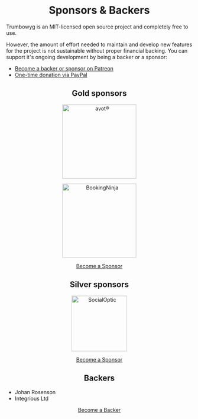 <h1 align="center">Sponsors &amp; Backers</h1>

Trumbowyg is an MIT-licensed open source project and completely free to use.

However, the amount of effort needed to maintain and develop new features for 
the project is not sustainable without proper financial backing. 
You can support it's ongoing development by being a backer or a sponsor:
 
- [Become a backer or sponsor on Patreon](https://www.patreon.com/alexandredemode)
- [One-time donation via PayPal](https://www.paypal.me/demodealexandre/20eur)

<h2 align="center">Gold sponsors</h2>

<p align="center">
    <a href="https://avot.nl/?ref=trumbowyg">
        <img src="https://rawcdn.githack.com/Alex-D/Trumbowyg/develop/sponsors/avot.svg" alt="avot®" width="200px"/>
    </a>
</p>

<p align="center">
    <a href="https://bookingninja.io/?ref=trumbowyg">
        <img src="https://rawcdn.githack.com/Alex-D/Trumbowyg/develop/sponsors/bookingninja.png" alt="BookingNinja" width="200px"/>
    </a>
</p>

<p align="center">
    <a href="https://www.patreon.com/bePatron?c=1176005&rid=1940456">
        Become a Sponsor
    </a>
</p>

<h2 align="center">Silver sponsors</h2>

<p align="center">
    <a href="https://socialoptic.com/?ref=trumbowyg">
        <img src="https://rawcdn.githack.com/Alex-D/Trumbowyg/develop/sponsors/socialoptic.png" alt="SocialOptic" width="150px"/>
    </a>
</p>

<p align="center">
    <a href="https://www.patreon.com/bePatron?c=1176005&rid=1940456">
        Become a Sponsor
    </a>
</p>

<h2 align="center">Backers</h2>

- Johan Rosenson
- Integrious Ltd

<p align="center">
    <a href="https://www.patreon.com/bePatron?c=1176005&rid=1940349">
        Become a Backer
    </a>
</p>
